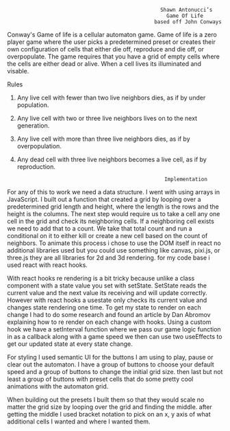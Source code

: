                                                       Shawn Antonucci’s
                                                        Game Of Life
                                                    based off John Conways

Conway's Game of life is a cellular automaton game. Game of life is a zero player game where the user picks a predetermined preset
or creates their own configuration of cells that either die off, reproduce and die off, or overpopulate. The game requires that you
have a grid of empty cells where the cells are either dead or alive. When a cell lives its illuminated and visable.

Rules

1.  Any live cell with fewer than two live neighbors dies, as if by under population.
2.  Any live cell with two or three live neighbors lives on to the next generation.
3.  Any live cell with more than three live neighbors dies, as if by overpopulation.
4.  Any dead cell with three live neighbors becomes a live cell, as if by reproduction.


                                                        Implementation

For any of this to work we need a data structure. I went with using arrays in JavaScript. I built out a function that created a grid
by looping over a predetermined grid length and height, where the length is the rows and the height is the columns. The next step would
require us to take a cell any one cell in the grid and check its neighboring cells. If a neighboring cell exists we need to add that to
a count. We take that total count and run a conditional on it to either kill or create a new cell based on the count of neighbors. To animate
this process i chose to use the DOM itself in react no additional libraries used but you could use something like canvas, pixi.js, or three.js
they are all libraries for 2d and 3d rendering. for my code base i used react with react hooks.

With react hooks re rendering is a bit tricky because unlike a class component with a state value you set with setState. SetState reads the
current value and the next value its receiving and will update correctly. However with react hooks a usestate only checks its current value
and changes state rendering one time. To get my state to render on each change I had to do some research and found an article by Dan Abromov
explaining how to re render on each change with hooks. Using a custom hook we have a setInterval function where we pass our game logic function
in as a callback along with a game speed we then can use two useEffects to get our updated state at every state change.

For styling I used semantic UI for the buttons I am using to play, pause or clear out the automaton. I have a group of buttons to choose your
default speed and a group of buttons to change the initial grid size. then last but not least a group of buttons with preset cells that do
some pretty cool animations with the automaton grid.

When building out the presets I built them so that they would scale no matter the grid size by looping over the grid and finding the middle.
after getting the middle I used bracket notation to pick on an x, y axis of what additional cells I wanted and where I wanted them.
